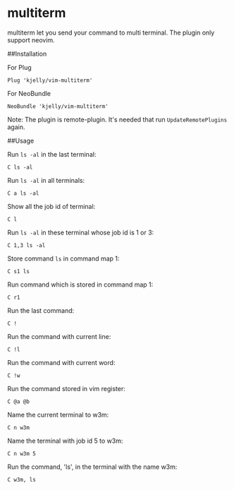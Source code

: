 multiterm
=========

multiterm let you send your command to multi terminal.
The plugin only support neovim.


##Installation

For Plug

`Plug 'kjelly/vim-multiterm'`

For NeoBundle

`NeoBundle 'kjelly/vim-multiterm'`

Note: The plugin is remote-plugin.
It's needed that run `UpdateRemotePlugins` again.


##Usage

Run `ls -al` in the last terminal:

`C ls -al`

Run `ls -al` in all terminals:

`C a ls -al`

Show all the job id of terminal:

`C l`

Run `ls -al` in these terminal whose job id is 1 or 3:

`C 1,3 ls -al`

Store command `ls` in command map 1:

`C s1 ls`

Run command which is stored in command map 1:

`C r1`

Run the last command:

`C !`

Run the command with current line:

`C !l`

Run the command with current word:

`C !w`

Run the command stored in vim register:

`C @a @b`

Name the current terminal to w3m:

`C n w3m`

Name the terminal with job id 5 to w3m:

`C n w3m 5`

Run the command, 'ls', in the terminal with the name w3m:

`C w3m, ls`

